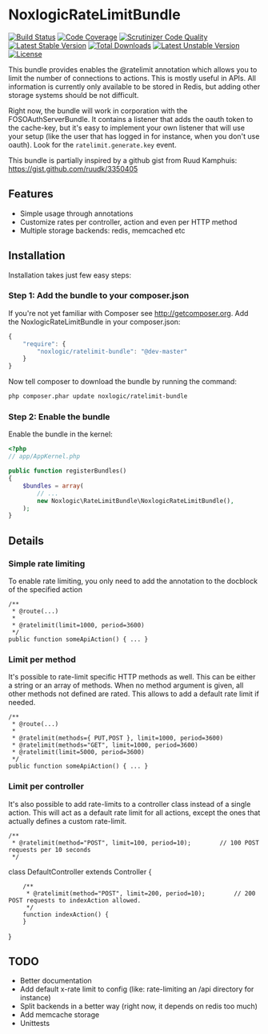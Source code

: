 NoxlogicRateLimitBundle
========================

[![Build Status](https://travis-ci.org/jaytaph/RateLimitBundle.svg?branch=master)](https://travis-ci.org/jaytaph/RateLimitBundle)
[![Code Coverage](https://scrutinizer-ci.com/g/jaytaph/RateLimitBundle/badges/coverage.png?b=master)](https://scrutinizer-ci.com/g/jaytaph/RateLimitBundle/?branch=master)
[![Scrutinizer Code Quality](https://scrutinizer-ci.com/g/jaytaph/RateLimitBundle/badges/quality-score.png?b=master)](https://scrutinizer-ci.com/g/jaytaph/RateLimitBundle/?branch=master)
[![Latest Stable Version](https://poser.pugx.org/noxlogic/ratelimit-bundle/v/stable.svg)](https://packagist.org/packages/noxlogic/ratelimit-bundle) [![Total Downloads](https://poser.pugx.org/noxlogic/ratelimit-bundle/downloads.svg)](https://packagist.org/packages/noxlogic/ratelimit-bundle) [![Latest Unstable Version](https://poser.pugx.org/noxlogic/ratelimit-bundle/v/unstable.svg)](https://packagist.org/packages/noxlogic/ratelimit-bundle) [![License](https://poser.pugx.org/noxlogic/ratelimit-bundle/license.svg)](https://packagist.org/packages/noxlogic/ratelimit-bundle)

This bundle provides enables the @ratelimit annotation which allows you to limit the number of connections to actions.
This is mostly useful in APIs. All information is currently only available to be stored in Redis, but adding other storage systems should be not difficult.

Right now, the bundle will work in corporation with the FOSOAuthServerBundle. It contains a listener that adds the oauth token to the cache-key, but it's easy to implement your own listener that will use your setup (like the user that has logged in for instance, when you don't use oauth). Look for the `ratelimit.generate.key` event.

This bundle is partially inspired by a github gist from Ruud Kamphuis: https://gist.github.com/ruudk/3350405

## Features

 * Simple usage through annotations
 * Customize rates per controller, action and even per HTTP method
 * Multiple storage backends: redis, memcached etc


## Installation

Installation takes just few easy steps:

### Step 1: Add the bundle to your composer.json

If you're not yet familiar with Composer see http://getcomposer.org.
Add the NoxlogicRateLimitBundle in your composer.json:

```js
{
    "require": {
        "noxlogic/ratelimit-bundle": "@dev-master"
    }
}
```

Now tell composer to download the bundle by running the command:

``` bash
php composer.phar update noxlogic/ratelimit-bundle
```

### Step 2: Enable the bundle

Enable the bundle in the kernel:

``` php
<?php
// app/AppKernel.php

public function registerBundles()
{
    $bundles = array(
        // ...
        new Noxlogic\RateLimitBundle\NoxlogicRateLimitBundle(),
    );
}
```




## Details

### Simple rate limiting

To enable rate limiting, you only need to add the annotation to the docblock of the specified action

    /**
     * @route(...)
     *
     * @ratelimit(limit=1000, period=3600)
     */
    public function someApiAction() { ... }



### Limit per method

It's possible to rate-limit specific HTTP methods as well. This can be either a string or an array of methods. When no
method argument is given, all other methods not defined are rated. This allows to add a default rate limit if needed.

    /**
     * @route(...)
     *
     * @ratelimit(methods={ PUT,POST }, limit=1000, period=3600)
     * @ratelimit(methods="GET", limit=1000, period=3600)
     * @ratelimit(limit=5000, period=3600)
     */
    public function someApiAction() { ... }



### Limit per controller

It's also possible to add rate-limits to a controller class instead of a single action. This will act as a default rate
limit for all actions, except the ones that actually defines a custom rate-limit.

    /**
     * @ratelimit(method="POST", limit=100, period=10);        // 100 POST requests per 10 seconds
     */
   class DefaultController extends Controller
   {

        /**
         * @ratelimit(method="POST", limit=200, period=10);        // 200 POST requests to indexAction allowed.
         */
        function indexAction() {
        }

   }



## TODO

  * Better documentation
  * Add default x-rate limit to config (like: rate-limiting an /api directory for instance)
  * Split backends in a better way (right now, it depends on redis too much)
  * Add memcache storage
  * Unittests
